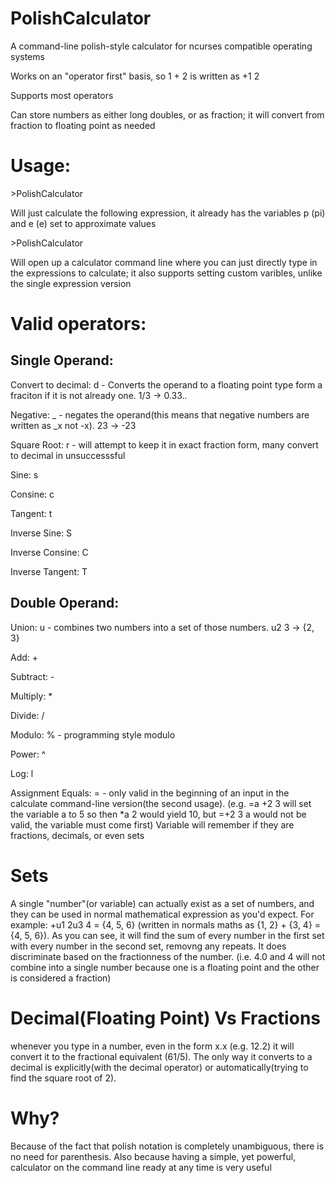 # PolishCalculator
A command-line polish-style calculator for ncurses compatible operating systems

Works on an "operator first" basis, so 1 + 2 is written as +1 2

Supports most operators

Can store numbers as either long doubles, or as fraction; it will convert from fraction to floating point as needed

# Usage:
\>PolishCalculator <expression>

Will just calculate the following expression, it already has the variables p (pi) and e (e) set to approximate values 

\>PolishCalculator

Will open up a calculator command line where you can just directly type in the expressions to calculate; it also supports setting custom varibles, unlike the single expression version

# Valid operators:
## Single Operand:
Convert to decimal: d - Converts the operand to a floating point type form a fraciton if it is not already one. 1/3 -> 0.33..

Negative: _ - negates the operand(this means that negative numbers are written as _x not -x). 23 -> -23

Square Root: r - will attempt to keep it in exact fraction form, many convert to decimal in unsuccesssful

Sine: s

Consine: c

Tangent: t

Inverse Sine: S

Inverse Consine: C

Inverse Tangent: T

## Double Operand:

Union: u - combines two numbers into a set of those numbers. u2 3 -> {2, 3}

Add: +

Subtract: -

Multiply: *

Divide: /

Modulo: % - programming style modulo

Power: ^

Log: l

Assignment Equals: = - only valid in the beginning of an input in the calculate command-line version(the second usage). (e.g. =a +2 3 will set the variable a to 5 so then *a 2 would yield 10, but =+2 3 a would not be valid, the variable must come first) Variable will remember if they are fractions, decimals, or even sets

# Sets
A single "number"(or variable) can actually exist as a set of numbers, and they can be used in normal mathematical expression as you'd expect. For example: +u1 2u3 4 = {4, 5, 6} (written in normals maths as {1, 2} + {3, 4} = {4, 5, 6}). As you can see, it will find the sum of every number in the first set with every number in the second set, removng any repeats. It does discriminate based on the fractionness of the number. (i.e. 4.0 and 4 will not combine into a single number because one is a floating point and the other is considered a fraction)

# Decimal(Floating Point) Vs Fractions
whenever you type in a number, even in the form x.x (e.g. 12.2) it will convert it to the fractional equivalent (61/5). The only way it converts to a decimal is explicitly(with the decimal operator) or automatically(trying to find the square root of 2).

# Why?
Because of the fact that polish notation is completely unambiguous, there is no need for parenthesis. Also because having a simple, yet powerful, calculator on the command line ready at any time is very useful
